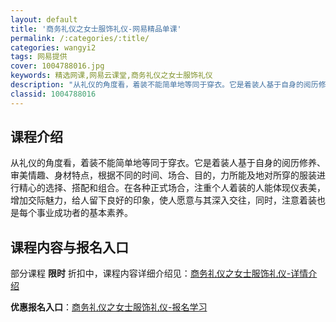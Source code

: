 ```yaml
---
layout: default
title: '商务礼仪之女士服饰礼仪-网易精品单课'
permalink: /:categories/:title/
categories: wangyi2
tags: 网易提供
cover: 1004788016.jpg
keywords: 精选网课,网易云课堂,商务礼仪之女士服饰礼仪
description: "从礼仪的角度看，着装不能简单地等同于穿衣。它是着装人基于自身的阅历修养、审美情趣、身材特点，根据不同的时间、场合、目的，力所能及地对所穿的服装进行精心的选择、搭配和组合。在各种正式场合，注重"
classid: 1004788016
---
```


## 课程介绍

从礼仪的角度看，着装不能简单地等同于穿衣。它是着装人基于自身的阅历修养、审美情趣、身材特点，根据不同的时间、场合、目的，力所能及地对所穿的服装进行精心的选择、搭配和组合。在各种正式场合，注重个人着装的人能体现仪表美，增加交际魅力，给人留下良好的印象，使人愿意与其深入交往，同时，注意着装也是每个事业成功者的基本素养。

## 课程内容与报名入口

部分课程 **限时** 折扣中，课程内容详细介绍见：[商务礼仪之女士服饰礼仪-详情介绍](https://study.163.com/course/introduction/1004788016.htm?share=1&shareId=1025206652&utm_campaign=share&utm_medium=iphoneShare&utm_source=&utm_u=1025206652)

**优惠报名入口**：[商务礼仪之女士服饰礼仪-报名学习](https://study.163.com/course/introduction/1004788016.htm?share=1&shareId=1025206652&utm_campaign=share&utm_medium=iphoneShare&utm_source=&utm_u=1025206652)

